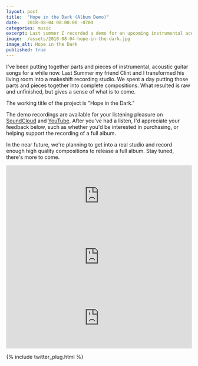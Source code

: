 ```yaml
---
layout: post
title:  "Hope in the Dark (Album Demo)"
date:   2018-08-04 08:00:00 -0700
categories: music
excerpt: Last summer I recorded a demo for an upcoming instrumental acoustic guitar album.
image:  /assets/2018-08-04-hope-in-the-dark.jpg
image_alt: Hope in the Dark
published: true
---
```


I've been putting together parts and pieces of instrumental, acoustic guitar songs for a while now. Last Summer my friend Clint and I transformed his living room into a makeshift recording studio. We spent a day putting those parts and pieces together into complete compositions. What resulted is raw and unfinished, but gives a sense of what is to come.

The working title of the project is "Hope in the Dark."

The demo recordings are available for your listening pleasure on <a href="https://soundcloud.com/jeffdoolittle/sets/hope-in-the-dark" target="_blank">SoundCloud</a> and <a href="https://www.youtube.com/playlist?list=PLPYkyQO5Bq3QDskM05kb-szUDIFCZIMtQ" target="_blank">YouTube</a>. After you've had a listen, I'd appreciate your feedback below, such as whether you'd be interested in purchasing, or helping support the recording of a full album.

In the near future, we're planning to get into a real studio and record enough high quality compositions to release a full album. Stay tuned, there's more to come.

<iframe width="100%" height="166" scrolling="no" frameborder="no" allow="autoplay" src="https://w.soundcloud.com/player/?url=https%3A//api.soundcloud.com/tracks/480817197&color=%23ff5500&auto_play=false&hide_related=false&show_comments=true&show_user=true&show_reposts=false&show_teaser=true"></iframe>

<iframe width="100%" height="166" scrolling="no" frameborder="no" allow="autoplay" src="https://w.soundcloud.com/player/?url=https%3A//api.soundcloud.com/tracks/480817215&color=%23ff5500&auto_play=false&hide_related=false&show_comments=true&show_user=true&show_reposts=false&show_teaser=true"></iframe>

<iframe width="100%" height="166" scrolling="no" frameborder="no" allow="autoplay" src="https://w.soundcloud.com/player/?url=https%3A//api.soundcloud.com/tracks/480817221&color=%23ff5500&auto_play=false&hide_related=false&show_comments=true&show_user=true&show_reposts=false&show_teaser=true"></iframe>

{% include twitter_plug.html %}